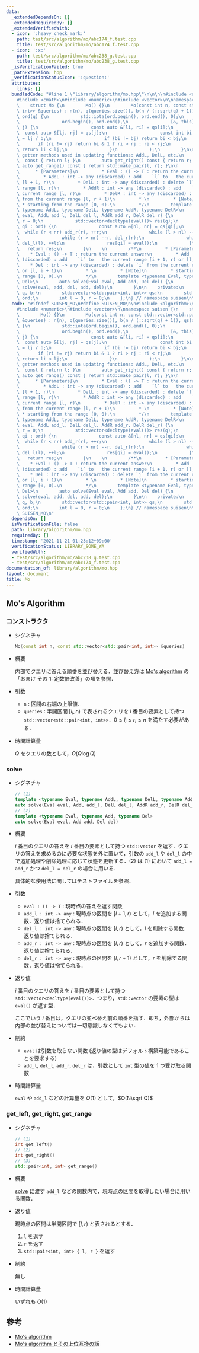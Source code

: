 ```yaml
---
data:
  _extendedDependsOn: []
  _extendedRequiredBy: []
  _extendedVerifiedWith:
  - icon: ':heavy_check_mark:'
    path: test/src/algorithm/mo/abc174_f.test.cpp
    title: test/src/algorithm/mo/abc174_f.test.cpp
  - icon: ':x:'
    path: test/src/algorithm/mo/abc238_g.test.cpp
    title: test/src/algorithm/mo/abc238_g.test.cpp
  _isVerificationFailed: true
  _pathExtension: hpp
  _verificationStatusIcon: ':question:'
  attributes:
    links: []
  bundledCode: "#line 1 \"library/algorithm/mo.hpp\"\n\n\n\n#include <algorithm>\n\
    #include <cmath>\n#include <numeric>\n#include <vector>\n\nnamespace suisen {\n\
    \    struct Mo {\n        Mo() {}\n        Mo(const int n, const std::vector<std::pair<int,\
    \ int>> &queries) : n(n), q(queries.size()), b(n / (::sqrt(q) + 1)), qs(queries),\
    \ ord(q) {\n            std::iota(ord.begin(), ord.end(), 0);\n            std::sort(\n\
    \                ord.begin(), ord.end(),\n                [&, this](int i, int\
    \ j) {\n                    const auto &[li, ri] = qs[i];\n                  \
    \  const auto &[lj, rj] = qs[j];\n                    const int bi = li / b, bj\
    \ = lj / b;\n                    if (bi != bj) return bi < bj;\n             \
    \       if (ri != rj) return bi & 1 ? ri > rj : ri < rj;\n                   \
    \ return li < lj;\n                }\n            );\n        }\n\n        //\
    \ getter methods used in updating functions: AddL, DelL, etc.\n        auto get_left()\
    \  const { return l; }\n        auto get_right() const { return r; }\n       \
    \ auto get_range() const { return std::make_pair(l, r); }\n\n        /**\n   \
    \      * [Parameters]\n         * Eval : () -> T : return the current answer\n\
    \         * AddL : int -> any (discarded) : add    `l` to   the current range\
    \ [l + 1, r)\n         * DelL : int -> any (discarded) : delete `l` from the current\
    \ range [l, r)\n         * AddR : int -> any (discarded) : add    `r` to   the\
    \ current range [l, r)\n         * DelR : int -> any (discarded) : delete `r`\
    \ from the current range [l, r + 1)\n         * \n         * [Note]\n        \
    \ * starting from the range [0, 0).\n         */\n        template <typename Eval,\
    \ typename AddL, typename DelL, typename AddR, typename DelR>\n        auto solve(Eval\
    \ eval, AddL add_l, DelL del_l, AddR add_r, DelR del_r) {\n            l = 0,\
    \ r = 0;\n            std::vector<decltype(eval())> res(q);\n            for (int\
    \ qi : ord) {\n                const auto &[nl, nr] = qs[qi];\n              \
    \  while (r < nr) add_r(r), ++r;\n                while (l > nl) --l, add_l(l);\n\
    \                while (r > nr) --r, del_r(r);\n                while (l < nl)\
    \ del_l(l), ++l;\n                res[qi] = eval();\n            }\n         \
    \   return res;\n        }\n    \n        /**\n         * [Parameters]\n     \
    \    * Eval : () -> T : return the current answer\n         * Add : int -> any\
    \ (discarded) : add    `i` to   the current range [i + 1, r) or [l, i)\n     \
    \    * Del : int -> any (discarded) : delete `i` from the current range [i, r)\
    \ or [l, i + 1)\n         * \n         * [Note]\n         * starting from the\
    \ range [0, 0).\n         */\n        template <typename Eval, typename Add, typename\
    \ Del>\n        auto solve(Eval eval, Add add, Del del) {\n            return\
    \ solve(eval, add, del, add, del);\n        }\n\n    private:\n        int n,\
    \ q, b;\n        std::vector<std::pair<int, int>> qs;\n        std::vector<int>\
    \ ord;\n        int l = 0, r = 0;\n    };\n} // namespace suisen\n\n\n"
  code: "#ifndef SUISEN_MO\n#define SUISEN_MO\n\n#include <algorithm>\n#include <cmath>\n\
    #include <numeric>\n#include <vector>\n\nnamespace suisen {\n    struct Mo {\n\
    \        Mo() {}\n        Mo(const int n, const std::vector<std::pair<int, int>>\
    \ &queries) : n(n), q(queries.size()), b(n / (::sqrt(q) + 1)), qs(queries), ord(q)\
    \ {\n            std::iota(ord.begin(), ord.end(), 0);\n            std::sort(\n\
    \                ord.begin(), ord.end(),\n                [&, this](int i, int\
    \ j) {\n                    const auto &[li, ri] = qs[i];\n                  \
    \  const auto &[lj, rj] = qs[j];\n                    const int bi = li / b, bj\
    \ = lj / b;\n                    if (bi != bj) return bi < bj;\n             \
    \       if (ri != rj) return bi & 1 ? ri > rj : ri < rj;\n                   \
    \ return li < lj;\n                }\n            );\n        }\n\n        //\
    \ getter methods used in updating functions: AddL, DelL, etc.\n        auto get_left()\
    \  const { return l; }\n        auto get_right() const { return r; }\n       \
    \ auto get_range() const { return std::make_pair(l, r); }\n\n        /**\n   \
    \      * [Parameters]\n         * Eval : () -> T : return the current answer\n\
    \         * AddL : int -> any (discarded) : add    `l` to   the current range\
    \ [l + 1, r)\n         * DelL : int -> any (discarded) : delete `l` from the current\
    \ range [l, r)\n         * AddR : int -> any (discarded) : add    `r` to   the\
    \ current range [l, r)\n         * DelR : int -> any (discarded) : delete `r`\
    \ from the current range [l, r + 1)\n         * \n         * [Note]\n        \
    \ * starting from the range [0, 0).\n         */\n        template <typename Eval,\
    \ typename AddL, typename DelL, typename AddR, typename DelR>\n        auto solve(Eval\
    \ eval, AddL add_l, DelL del_l, AddR add_r, DelR del_r) {\n            l = 0,\
    \ r = 0;\n            std::vector<decltype(eval())> res(q);\n            for (int\
    \ qi : ord) {\n                const auto &[nl, nr] = qs[qi];\n              \
    \  while (r < nr) add_r(r), ++r;\n                while (l > nl) --l, add_l(l);\n\
    \                while (r > nr) --r, del_r(r);\n                while (l < nl)\
    \ del_l(l), ++l;\n                res[qi] = eval();\n            }\n         \
    \   return res;\n        }\n    \n        /**\n         * [Parameters]\n     \
    \    * Eval : () -> T : return the current answer\n         * Add : int -> any\
    \ (discarded) : add    `i` to   the current range [i + 1, r) or [l, i)\n     \
    \    * Del : int -> any (discarded) : delete `i` from the current range [i, r)\
    \ or [l, i + 1)\n         * \n         * [Note]\n         * starting from the\
    \ range [0, 0).\n         */\n        template <typename Eval, typename Add, typename\
    \ Del>\n        auto solve(Eval eval, Add add, Del del) {\n            return\
    \ solve(eval, add, del, add, del);\n        }\n\n    private:\n        int n,\
    \ q, b;\n        std::vector<std::pair<int, int>> qs;\n        std::vector<int>\
    \ ord;\n        int l = 0, r = 0;\n    };\n} // namespace suisen\n\n#endif //\
    \ SUISEN_MO\n"
  dependsOn: []
  isVerificationFile: false
  path: library/algorithm/mo.hpp
  requiredBy: []
  timestamp: '2021-11-21 01:23:12+09:00'
  verificationStatus: LIBRARY_SOME_WA
  verifiedWith:
  - test/src/algorithm/mo/abc238_g.test.cpp
  - test/src/algorithm/mo/abc174_f.test.cpp
documentation_of: library/algorithm/mo.hpp
layout: document
title: Mo
---
```


## Mo's Algorithm

### コンストラクタ

- シグネチャ

  ```cpp
  Mo(const int n, const std::vector<std::pair<int, int>> &queries)
  ```

- 概要

  内部でクエリに答える順番を並び替える．並び替え方は [Mo's algorithm](https://ei1333.hateblo.jp/entry/2017/09/11/211011) の「おまけ その 1: 定数倍改善」の項を参照．

- 引数

  - `n` : 区間の右端の上限値．
  - `queries` : 半開区間 $[l_i,r_i)$ で表されるクエリを $i$ 番目の要素として持つ `std::vector<std::pair<int, int>>`．$0\leq l_i\leq r_i\leq n$ を満たす必要がある．

- 時間計算量

  $Q$ をクエリの数として，$O(Q\log Q)$

### solve

- シグネチャ

  ```cpp
  // (1)
  template <typename Eval, typename AddL, typename DelL, typename AddR, typename DelR>
  auto solve(Eval eval, AddL add_l, DelL del_l, AddR add_r, DelR del_r)
  // (2)
  template <typename Eval, typename Add, typename Del>
  auto solve(Eval eval, Add add, Del del)
  ```

- 概要

  $i$ 番目のクエリの答えを $i$ 番目の要素として持つ `std::vector` を返す．クエリの答えを求めるのに必要な状態を外に置いて，引数の `add_l` や `del_l` の中で追加処理や削除処理に応じて状態を更新する．(2) は (1) において `add_l = add_r` かつ `del_l = del_r` の場合に用いる．

  具体的な使用法に関してはテストファイルを参照．

- 引数

  - `eval : () -> T` : 現時点の答えを返す関数
  - `add_l : int -> any` : 現時点の区間を $[l+1,r)$ として，$l$ を追加する関数．返り値は捨てられる．
  - `del_l : int -> any` : 現時点の区間を $[l,r)$ として，$l$ を削除する関数．返り値は捨てられる．
  - `add_r : int -> any` : 現時点の区間を $[l,r)$ として，$r$ を追加する関数．返り値は捨てられる．
  - `del_r : int -> any` : 現時点の区間を $[l,r+1)$ として，$r$ を削除する関数．返り値は捨てられる．

- 返り値

  $i$ 番目のクエリの答えを $i$ 番目の要素として持つ `std::vector<decltype(eval())>`．つまり，`std::vector` の要素の型は `eval()` が返す型．

  ここでいう $i$ 番目は，クエリの並べ替え前の順番を指す．即ち，外部からは内部の並び替えについては一切意識しなくてもよい．

- 制約

  - `eval` は引数を取らない関数 (返り値の型はデフォルト構築可能であることを要求する)
  - `add_l`, `del_l`, `add_r`, `del_r` は，引数として `int` 型の値を 1 つ受け取る関数

- 時間計算量

  `eval` や `add_l` などの計算量を $O(1)$ として，$O(N\sqrt Q)$

### get_left, get_right, get_range

- シグネチャ

  ```cpp
  // (1)
  int get_left()
  // (2)
  int get_right()
  // (3)
  std::pair<int, int> get_range()
  ```

- 概要

  [solve](#solve) に渡す `add_l` などの関数内で，現時点の区間を取得したい場合に用いる関数．

- 返り値

  現時点の区間は半開区間で $[l,r)$ と表されるとする．

  1. `l` を返す
  2. `r` を返す
  3. `std::pair<int, int> { l, r }` を返す

- 制約

  無し

- 時間計算量

  いずれも $O(1)$

## 参考

  - [Mo's algorithm](https://ei1333.hateblo.jp/entry/2017/09/11/211011)
  - [Mo's algorithm とその上位互換の話](https://snuke.hatenablog.com/entry/2016/07/01/000000)
